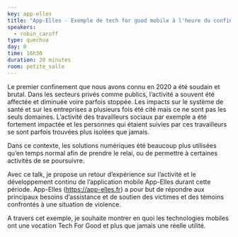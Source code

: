 ```yaml
---
key: app-elles
title: "App-Elles - Exemple de tech for good mobile à l'heure du confinement"
speakers:
  - robin_caroff
type: quechua
day: 0
time: 16h30
duration: 20 minutes
room: petite_salle
---
```


Le premier confinement que nous avons connu en 2020 a été soudain et brutal. Dans les secteurs privés comme publics, l’activité a souvent été affectée et diminuée voire parfois stoppée. Les impacts sur le système de santé et sur les entreprises a plusieurs fois été cité mais ce ne sont pas les seuls domaines. L’activité des travailleurs sociaux par exemple a été fortement impactée et les personnes qui étaient suivies par ces travailleurs se sont parfois trouvées plus isolées que jamais.

Dans ce contexte, les solutions numériques été beaucoup plus utilisées qu’en temps normal afin de prendre le relai, ou de permettre à certaines activités de se poursuivre.

Avec ce talk, je propose un retour d’expérience sur l’activité et le développement continu de l’application mobile App-Elles durant cette période. App-Elles (https://app-elles.fr) a pour but de répondre aux principaux besoins d’assistance et de soutien des victimes et des témoins confrontés à une situation de violence.

A travers cet exemple, je souhaite montrer en quoi les technologies mobiles ont une vocation Tech For Good et plus que jamais une réelle utilité.